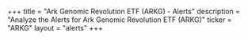 +++
title = "Ark Genomic Revolution ETF (ARKG) - Alerts"
description = "Analyze the Alerts for Ark Genomic Revolution ETF (ARKG)"
ticker = "ARKG"
layout = "alerts"
+++

